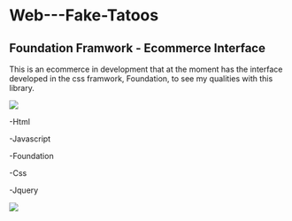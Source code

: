 # Web---Fake-Tatoos

## Foundation Framwork - Ecommerce Interface

This is an ecommerce in development that at the moment has the interface developed in the css framwork,
Foundation, to see my qualities with this library.

<img src="https://i.imgur.com/aulYIhg.png" />

-Html

-Javascript

-Foundation

-Css

-Jquery


<img src="https://i.imgur.com/bXNmTZh.png" />

